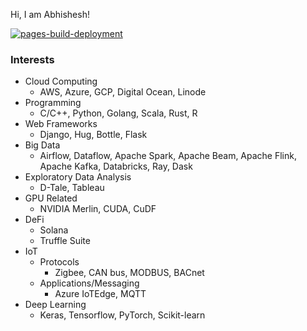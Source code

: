 Hi, I am Abhishesh!

[![pages-build-deployment](https://github.com/abhishesh/abhishesh.github.io/actions/workflows/pages/pages-build-deployment/badge.svg)](https://github.com/abhishesh/abhishesh.github.io/actions/workflows/pages/pages-build-deployment)

### Interests

* Cloud Computing
    * AWS, Azure, GCP, Digital Ocean, Linode
* Programming
    * C/C++, Python, Golang, Scala, Rust, R
* Web Frameworks
    * Django, Hug, Bottle, Flask
* Big Data
    * Airflow, Dataflow, Apache Spark, Apache Beam, Apache Flink, Apache Kafka, Databricks, Ray, Dask
* Exploratory Data Analysis
    * D-Tale, Tableau
* GPU Related
    * NVIDIA Merlin, CUDA, CuDF
* DeFi
    * Solana
    * Truffle Suite
* IoT
    * Protocols
        * Zigbee, CAN bus, MODBUS, BACnet
    * Applications/Messaging
        * Azure IoTEdge, MQTT
* Deep Learning
    * Keras, Tensorflow, PyTorch, Scikit-learn
